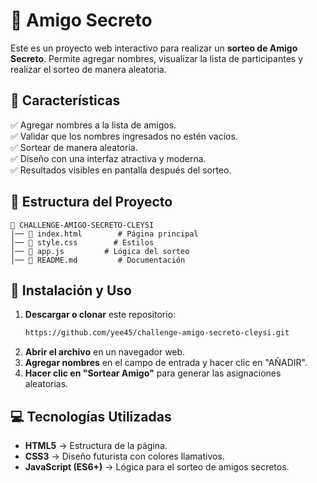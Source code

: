 # 🎁 Amigo Secreto 

Este es un proyecto web interactivo para realizar un **sorteo de Amigo Secreto**. Permite agregar nombres, visualizar la lista de participantes y realizar el sorteo de manera aleatoria.

## 🚀 Características

✅ Agregar nombres a la lista de amigos.\
✅ Validar que los nombres ingresados no estén vacíos.\
✅ Sortear de manera aleatoria.\
✅ Diseño con una interfaz atractiva y moderna.\
✅ Resultados visibles en pantalla después del sorteo.

## 📂 Estructura del Proyecto

```
📁 CHALLENGE-AMIGO-SECRETO-CLEYSI
│── 📄 index.html        # Página principal
│── 🎨 style.css        # Estilos
│── 📜 app.js         # Lógica del sorteo
│── 📄 README.md         # Documentación
```

## 📜 Instalación y Uso

1. **Descargar o clonar** este repositorio:
   ```sh
   https://github.com/yee45/challenge-amigo-secreto-cleysi.git
   ```
2. **Abrir el archivo** en un navegador web.
3. **Agregar nombres** en el campo de entrada y hacer clic en "AÑADIR".
4. **Hacer clic en "Sortear Amigo"** para generar las asignaciones aleatorias.

## 💻 Tecnologías Utilizadas

- **HTML5** → Estructura de la página.
- **CSS3** → Diseño futurista con colores llamativos.
- **JavaScript (ES6+)** → Lógica para el sorteo de amigos secretos.
